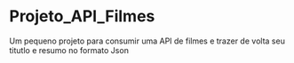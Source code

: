 # Projeto_API_Filmes
Um pequeno projeto para consumir uma API de filmes e trazer de volta seu titutlo e resumo no formato Json
